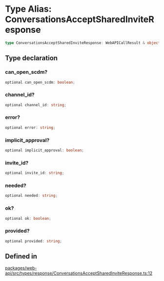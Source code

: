 # Type Alias: ConversationsAcceptSharedInviteResponse

```ts
type ConversationsAcceptSharedInviteResponse: WebAPICallResult & object;
```

## Type declaration

### can\_open\_scdm?

```ts
optional can_open_scdm: boolean;
```

### channel\_id?

```ts
optional channel_id: string;
```

### error?

```ts
optional error: string;
```

### implicit\_approval?

```ts
optional implicit_approval: boolean;
```

### invite\_id?

```ts
optional invite_id: string;
```

### needed?

```ts
optional needed: string;
```

### ok?

```ts
optional ok: boolean;
```

### provided?

```ts
optional provided: string;
```

## Defined in

[packages/web-api/src/types/response/ConversationsAcceptSharedInviteResponse.ts:12](https://github.com/slackapi/node-slack-sdk/blob/7b348598b763c2b7545d1042b5f0429775cfa62c/packages/web-api/src/types/response/ConversationsAcceptSharedInviteResponse.ts#L12)
